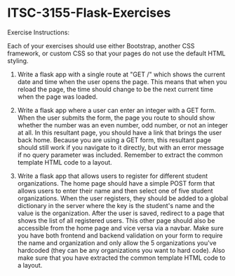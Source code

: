 # ITSC-3155-Flask-Exercises

Exercise Instructions: 

Each of your exercises should use either Bootstrap, another CSS framework, or custom CSS so that your pages do not use the default HTML styling.

1. Write a flask app with a single route at "GET /" which shows the current date and time when the user opens the page. This means that when you reload the page, the time should change to be the next current time when the page was loaded.

2. Write a flask app where a user can enter an integer with a GET form. When the user submits the form, the page you route to should show whether the number was an even number, odd number, or not an integer at all. In this resultant page, you should have a link that brings the user back home. Because you are using a GET form, this resultant page should still work if you navigate to it directly, but with an error message if no query parameter was included. Remember to extract the common template HTML code to a layout.

3. Write a flask app that allows users to register for different student organizations. The home page should have a simple POST form that allows users to enter their name and then select one of five student organizations. When the user registers, they should be added to a global dictionary in the server where the key is the student's name and the value is the organization. After the user is saved, redirect to a page that shows the list of all registered users. This other page should also be accessible from the home page and vice versa via a navbar. Make sure you have both frontend and backend validation on your form to require the name and organization and only allow the 5 organizations you've hardcoded (they can be any organizations you want to hard code). Also make sure that you have extracted the common template HTML code to a layout.
